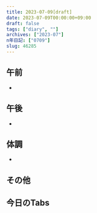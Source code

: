 ```yaml
---
title: 2023-07-09[draft]
date: 2023-07-09T00:00:00+09:00
draft: false
tags: ["diary", ""]
archives: ["2023-07"]
n年日記: ["0709"]
slug: 46285
---
```

## 午前
- 
## 午後
- 
## 体調
- 
## その他
## 今日のTabs